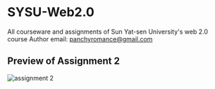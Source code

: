 # SYSU-Web2.0
All courseware and assignments of Sun Yat-sen University's web 2.0 course
Author email: panchyromance@gmail.com

## Preview of Assignment 2
![assignment 2](https://github.com/user-attachments/assets/6b02734c-4852-4217-8b5a-e966d03770ee)
